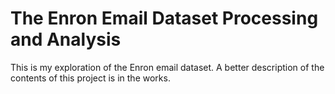 # The Enron Email Dataset Processing and Analysis

This is my exploration of the Enron email dataset. A better description of the contents of this project is in the works.
